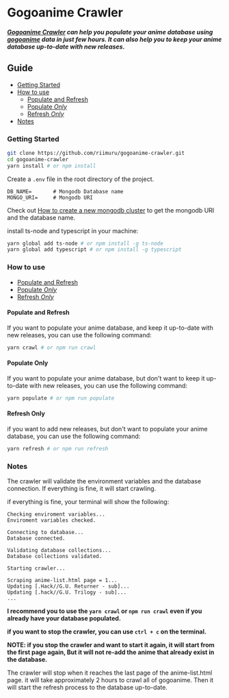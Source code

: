 # Gogoanime Crawler

##### [Gogoanime Crawler](#gogoanime-crawler) can help you populate your anime database using [gogoanime](https://gogoanime.gg/) data in just few hours. It can also help you to keep your anime database up-to-date with new releases.

## Guide
 - [Getting Started](#getting-started)
 - [How to use](#how-to-use)
   - [Populate and Refresh](#populate-and-refresh)
   - [Populate *Only*](#populate-only)
   - [Refresh *Only*](#refresh-only)
- [Notes](#notes)

### Getting Started

```bash
git clone https://github.com/riimuru/gogoanime-crawler.git
cd gogoanime-crawler
yarn install # or npm install
```

Create a `.env` file in the root directory of the project.
```
DB_NAME=       # Mongodb Database name
MONGO_URI=     # Mongodb URI
```
Check out [How to create a new mongodb cluster](https://www.mongodb.com/docs/atlas/tutorial/create-new-cluster/) to get the mongodb URI and the database name.

install ts-node and typescript in your machine:
```bash
yarn global add ts-node # or npm install -g ts-node
yarn global add typescript # or npm install -g typescript
```

### How to use

- [Populate and Refresh](#populate-and-refresh)
- [Populate *Only*](#populate-only)
- [Refresh *Only*](#refresh-only)

#### Populate and Refresh

If you want to populate your anime database, and keep it up-to-date with new releases, you can use the following command:

```bash
yarn crawl # or npm run crawl
```

#### Populate Only
If you want to populate your anime database, but don't want to keep it up-to-date with new releases, you can use the following command:

```bash
yarn populate # or npm run populate
```
#### Refresh Only
if you want to add new releases, but don't want to populate your anime database, you can use the following command:
```bash
yarn refresh # or npm run refresh
```

### Notes
The crawler will validate the environment variables and the database connection. If everything is fine, it will start crawling.

if everything is fine, your terminal will show the following:

```
Checking enviroment variables...
Enviroment variables checked.

Connecting to database...
Database connected.

Validating database collections...
Database collections validated.

Starting crawler...

Scraping anime-list.html page = 1...
Updating [.Hack//G.U. Returner - sub]...
Updating [.hack//G.U. Trilogy - sub]...
...
```

**I recommend you to use the `yarn crawl` or `npm run crawl` even if you already have your database populated.**

**if you want to stop the crawler, you can use `ctrl + c` on the terminal.**

**NOTE: if you stop the crawler and want to start it again, it will start from the first page again, But it will not re-add the anime that already exist in the database.**

The crawler will stop when it reaches the last page of the anime-list.html page. it will take approximately 2 hours to crawl all of gogoanime. Then it will start the refresh process to the database up-to-date.

